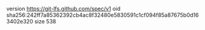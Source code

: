 version https://git-lfs.github.com/spec/v1
oid sha256:242ff7a85362392cb4ac8f32480e5830591c1cf094f85a87675b0d163402e320
size 538

